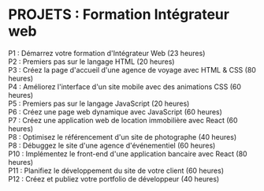 # PROJETS : Formation Intégrateur web

P1 : Démarrez votre formation d'Intégrateur Web (23 heures)  
P2 : Premiers pas sur le langage HTML (20 heures)  
P3 : Créez la page d'accueil d'une agence de voyage avec HTML & CSS (80 heures)  
P4 : Améliorez l'interface d'un site mobile avec des animations CSS (60 heures)  
P5 : Premiers pas sur le langage JavaScript (20 heures)  
P6 : Créez une page web dynamique avec JavaScript (60 heures)  
P7 : Créez une application web de location immobilière avec React (60 heures)  
P8 : Optimisez le référencement d'un site de photographe (40 heures)  
P8 : Débuggez le site d'une agence d'événementiel (60 heures)  
P10 : Implémentez le front-end d'une application bancaire avec React (80 heures)  
P11 : Planifiez le développement du site de votre client (60 heures)  
P12 : Créez et publiez votre portfolio de développeur (40 heures)  

